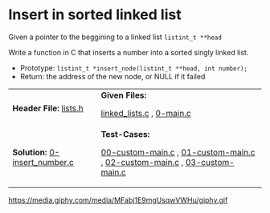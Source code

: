 # Insert in sorted linked list #
Given a pointer to the beggining to a linked list `listint_t **head`

Write a function in C that inserts a number into a sorted singly linked list.

- Prototype: `listint_t *insert_node(listint_t **head, int number);`
- Return: the address of the new node, or NULL if it failed

<table>

<tr>

<td>
<b>Header File:</b>
<a href="lists.h">lists.h</a>
</td>

<td>
<b>Given Files:</b>
<p>
<a href="linked_lists.c">linked_lists.c</a>
,
<a href="0-main.c">0-main.c</a>
</p>
</td>

</tr>

<tr>

<td>
<b>Solution:</b>
<a href="0-insert_number.c">0-insert_number.c</a>
</td>

<td>
<b>Test-Cases:</b>
<p>
<a href="00-custom-main.c">00-custom-main.c</a>
,
<a href="01-custom-main.c">01-custom-main.c</a>
,
<a href="02-custom-main.c">02-custom-main.c</a>
,
<a href="03-custom-main.c">03-custom-main.c</a>
</p>
</td>

</tr>

</table>

<https://media.giphy.com/media/MFabj1E9mgUsqwVWHu/giphy.gif>
